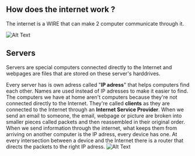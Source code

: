 ## **How does the internet work ?** 
The internet is a WIRE that can make 2 computer communicate through it.

![Alt Text](https://media.giphy.com/media/l41YvpiA9uMWw5AMU/giphy.gif?cid=ecf05e477agqi46giqjps9f9y0y08dnp9r18h93kwiusenv8&rid=giphy.gif&ct=g)
## **Servers**
 Servers are special computers connected directly to the Internet and webpages are files that are stored on these server's harddrives.

Every server has is own adress called "**IP adress**" that helps computers find each other. Names are used instead of IP adresses to make it easier to find.
The computers we have at home aren't computers because they're not connected directly to the Internet. They're called **clients** as they are connected to the Internet through an **Internet Service Provider**.
When we send an email to someone, the email, webpage or picture are broken into smaller pieces called packets and then reassembled in their original order.
When we send information through the internet, what keeps them from arriving on another computer is the IP adress, every device has one. At every intersection between a device and the Internet there is a router that directs the packets to the right IP adress.
![Alt Text](https://media.giphy.com/media/Vk1uLMncfuMFi/giphy.gif?cid=ecf05e47joqpvngwnhq2bsv2njns28yr3109k5ks2u1yo5y9&rid=giphy.gif&ct=g)